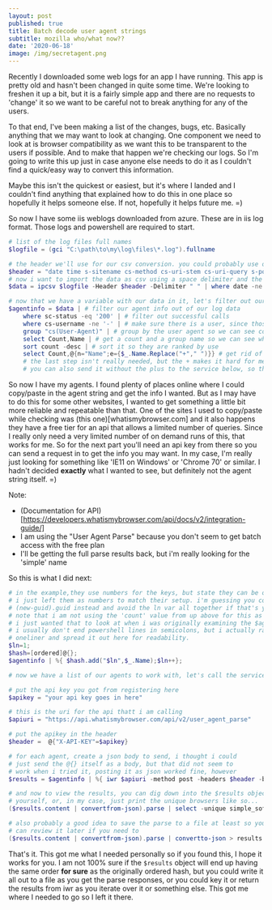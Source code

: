 ```yaml
---
layout: post
published: true
title: Batch decode user agent strings
subtitle: mozilla who/what now??
date: '2020-06-18'
image: /img/secretagent.png
---
```

Recently I downloaded some web logs for an app I have running. This app is pretty old and hasn't been changed in quite some time. We're looking to freshen it up a bit, but it is a fairly simple app and there are no requests to 'change' it so we want to be careful not to break anything for any of the users.

To that end, I've been making a list of the changes, bugs, etc. Basically anything that we may want to look at changing. One component we need to look at is browser compatibility as we want this to be transparent to the users if possible. And to make that happen we're checking our logs. So I'm going to write this up just in case anyone else needs to do it as I couldn't find a quick/easy way to convert this information.

Maybe this isn't the quickest or easiest, but it's where I landed and I couldn't find anything that explained how to do this in one place so hopefully it helps someone else. If not, hopefully it helps future me. =)

So now I have some iis weblogs downloaded from azure. These are in iis log format. Those logs and powershell are required to start. 

``` PowerShell
# list of the log files full names
$logfile = (gci "C:\path\to\my\log\files\*.log").fullname

# the header we'll use for our csv conversion. you could probably use other methods, but this is how I usually do it and it works fine. the headers you use may vary, you should be able to find it in your file and just copy/paste it like this and split it by space like below
$header = "date time s-sitename cs-method cs-uri-stem cs-uri-query s-port cs-username c-ip cs(User-Agent) cs(Cookie) cs(Referer) cs-host sc-status sc-substatus sc-win32-status sc-bytes cs-bytes time-taken" -split " "
# now i want to import the data as csv using a space delimiter and the header above, in the case of merged files (which i have had in the past where i just echoed a bunch of files together), and to avoid the header rows unless you want to skip them, i add this where clause
$data = ipcsv $logfile -Header $header -Delimiter " " | where date -ne "#Fields:"

# now that we have a variable with our data in it, let's filter out our user agents
$agentinfo = $data | # filter our agent info out of our log data
    where sc-status -eq '200' | # filter out successful calls
    where cs-username -ne '-' | # make sure there is a user, since those are the browswers we care about
    group "cs(User-Agent)" | # group by the user agent so we can see counts for these browswers
    select Count,Name | # get a count and a group name so we can see which are most impoortant
    sort count -desc | # sort it so they are ranked by use
    select Count,@{n="Name";e={$_.Name.Replace("+"," ")}} # get rid of the + signs in the useragent
    # the last step isn't really needed, but the + makes it hard for me to eyeball it, so i replace it
    # you can also send it without the plus to the service below, so that's how i do it
```

So now I have my agents. I found plenty of places online where I could copy/paste in the agent string and get the info I wanted. But as I may have to do this for some other websites, I wanted to get something a little bit more reliable and repeatable than that. One of the sites I used to copy/paste while checking was (this one)[whatismybrowser.com] and it also happens they have a free tier for an api that allows a limited number of queries. Since I really only need a very limited number of on demand runs of this, that works for me. So for the next part you'll need an api key from there so you can send a request in to get the info you may want. In my case, I'm really just looking for something like 'IE11 on Windows' or 'Chrome 70' or similar. I hadn't decided __exactly__ what I wanted to see, but definitely not the agent string itself. =)

Note:
- (Documentation for API)[https://developers.whatismybrowser.com/api/docs/v2/integration-guide/]
- I am using the "User Agent Parse" because you don't seem to get batch access with the free plan
- I'll be getting the full parse results back, but i'm really looking for the 'simple' name

So this is what I did next:

``` PowerShell
# in the example,they use numbers for the keys, but state they can be other things.
# i just left them as numbers to match their setup. i'm guessing you could use 
# (new-guid).guid instead and avoid the ln var all together if that's your thing.
# note that i am not using the 'count' value from up above for this as it's not needed
# i just wanted that to look at when i was originally examining the $agentinfo results
# i usually don't end powershell lines in semicolons, but i actually ran this as a
# oneliner and spread it out here for readability.
$ln=1; 
$hash=[ordered]@{};
$agentinfo | %{ $hash.add("$ln",$_.Name);$ln++};

# now we have a list of our agents to work with, let's call the service

# put the api key you got from registering here
$apikey = "your api key goes in here"

# this is the uri for the api thatt i am calling
$apiuri = "https://api.whatismybrowser.com/api/v2/user_agent_parse"

# put the apikey in the header
$header =  @{"X-API-KEY"=$apikey}

# for each agent, create a json body to send, i thought i could
# just send the @{} itself as a body, but that did not seem to
# work when i tried it, posting it as json worked fine, however
$results = $agentinfo | %{ iwr $apiuri -method post -headers $header -body (@{"user_agent"=$_.name} |convertto-json) }

# and now to view the results, you can dig down into the $results object
# yourself, or, in my case, just print the unique browsers like so...
($results.content | convertfrom-json).parse | select -unique simple_software_string

# also probably a good idea to save the parse to a file at least so you
# can review it later if you need to
($results.content | convertfrom-json).parse | convertto-json > results.json
```

That's it. This got me what I needed personally so if you found this, I hope it works for you. I am not 100% sure if the `$results` object will end up having the same order **for sure** as the originally ordered hash, but you could write it all out to a file as you get the parse responses, or you could key it or return the results from iwr as you iterate over it or something else. This got me where I needed to go so I left it there.
